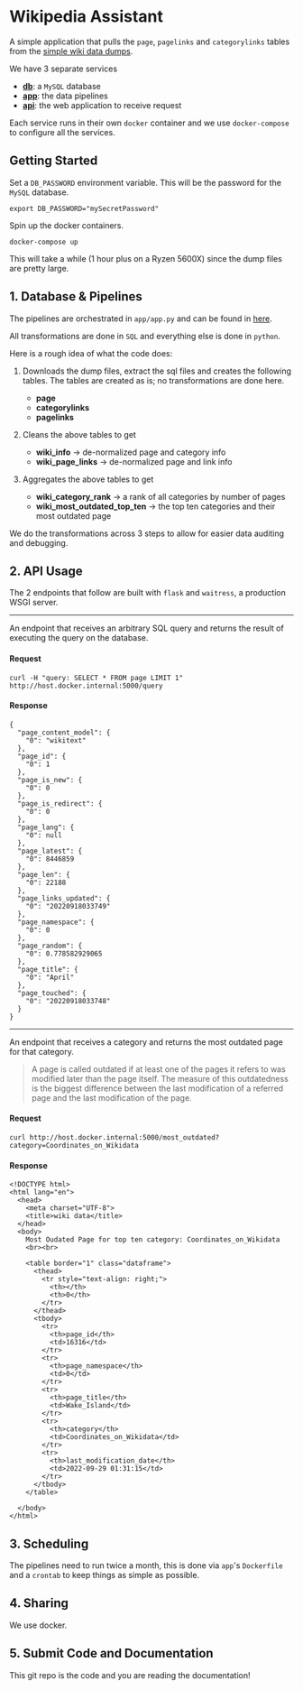 # Wikipedia Assistant

A simple application that pulls the `page`, `pagelinks` and `categorylinks` tables from the [simple wiki data dumps](https://dumps.wikimedia.org/simplewiki/).

We have 3 separate services
 - [**db**](https://github.com/tyx5486/lynx/tree/main/db): a `MySQL` database
 - [**app**](https://github.com/tyx5486/lynx/tree/main/app): the data pipelines
 - [**api**](https://github.com/tyx5486/lynx/tree/main/api): the web application to receive request

Each service runs in their own `docker` container and we use `docker-compose` to configure all the services.

## Getting Started

Set a `DB_PASSWORD` environment variable. This will be the password for the `MySQL` database.

```
export DB_PASSWORD="mySecretPassword"
```

Spin up the docker containers. 
```
docker-compose up
```
This will take a while (1 hour plus on a Ryzen 5600X) since the dump files are pretty large. 

## 1. Database & Pipelines

The pipelines are orchestrated in `app/app.py` and can be found in [here](https://github.com/tyx5486/lynx/tree/main/app/pipeline). 

All transformations are done in `SQL` and everything else is done in `python`. 

Here is a rough idea of what the code does:

1. Downloads the dump files, extract the sql files and creates the following tables. 
The tables are created as is; no transformations are done here.
    * **page**
    * **categorylinks**
    * **pagelinks**

2. Cleans the above tables to get
    * **wiki_info** -> de-normalized page and category info
    * **wiki_page_links** -> de-normalized page and link info

3. Aggregates the above tables to get 
    * **wiki_category_rank** -> a rank of all categories by number of pages
    * **wiki_most_outdated_top_ten** -> the top ten categories and their most outdated page

We do the transformations across 3 steps to allow for easier data auditing and debugging.

## 2. API Usage
The 2 endpoints that follow are built with `flask` and `waitress`, a production WSGI server.

---

An endpoint that receives an arbitrary SQL query and returns the result of
executing the query on the database.

#### Request
```curl -H "query: SELECT * FROM page LIMIT 1" http://host.docker.internal:5000/query```

#### Response
```
{
  "page_content_model": {
    "0": "wikitext"
  },
  "page_id": {
    "0": 1
  },
  "page_is_new": {
    "0": 0
  },
  "page_is_redirect": {
    "0": 0
  },
  "page_lang": {
    "0": null
  },
  "page_latest": {
    "0": 8446859
  },
  "page_len": {
    "0": 22188
  },
  "page_links_updated": {
    "0": "20220918033749"
  },
  "page_namespace": {
    "0": 0
  },
  "page_random": {
    "0": 0.778582929065
  },
  "page_title": {
    "0": "April"
  },
  "page_touched": {
    "0": "20220918033748"
  }
}
```

---

An endpoint that receives a category and returns the most outdated page for that
category.

> A page is called outdated if at least one of the pages it refers to was modified
later than the page itself. The measure of this outdatedness is the biggest
difference between the last modification of a referred page and the last
modification of the page.

#### Request
```curl http://host.docker.internal:5000/most_outdated?category=Coordinates_on_Wikidata```

#### Response
```
<!DOCTYPE html>
<html lang="en">
  <head>
    <meta charset="UTF-8">
    <title>wiki data</title>
  </head>
  <body>
    Most Oudated Page for top ten category: Coordinates_on_Wikidata
    <br><br>

    <table border="1" class="dataframe">
      <thead>
        <tr style="text-align: right;">
          <th></th>
          <th>0</th>
        </tr>
      </thead>
      <tbody>
        <tr>
          <th>page_id</th>
          <td>16316</td>
        </tr>
        <tr>
          <th>page_namespace</th>
          <td>0</td>
        </tr>
        <tr>
          <th>page_title</th>
          <td>Wake_Island</td>
        </tr>
        <tr>
          <th>category</th>
          <td>Coordinates_on_Wikidata</td>
        </tr>
        <tr>
          <th>last_modification_date</th>
          <td>2022-09-29 01:31:15</td>
        </tr>
      </tbody>
    </table>

  </body>
</html>
```

## 3. Scheduling
The pipelines need to run twice a month, this is done via `app`'s `Dockerfile` and a `crontab` to keep things as simple as possible.

## 4. Sharing
We use docker.

## 5. Submit Code and Documentation
This git repo is the code and you are reading the documentation!
